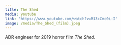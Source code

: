 ```yaml
---
title: The Shed
media: youtube
link: 'https://www.youtube.com/watch?v=M13cCmc0i-I'
image: /media/The_Shed_(film).jpeg
---
```


ADR engineer for 2019 horror film *The Shed.*

